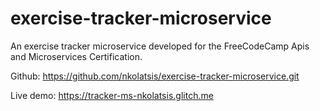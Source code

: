# exercise-tracker-microservice

An exercise tracker microservice developed for the FreeCodeCamp Apis and Microservices Certification. 

Github: https://github.com/nkolatsis/exercise-tracker-microservice.git

Live demo: https://tracker-ms-nkolatsis.glitch.me